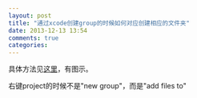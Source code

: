 ```yaml
---
layout: post
title: "通过xcode创建group的时候如何对应创建相应的文件夹"
date: 2013-12-13 13:54
comments: true
categories: 
---
```


具体方法见[这里](http://stackoverflow.com/questions/6402661/workflow-to-create-xcode-groups-as-file-system-folders)，有图示。

右键project的时候不是"new group"，而是"add files to"